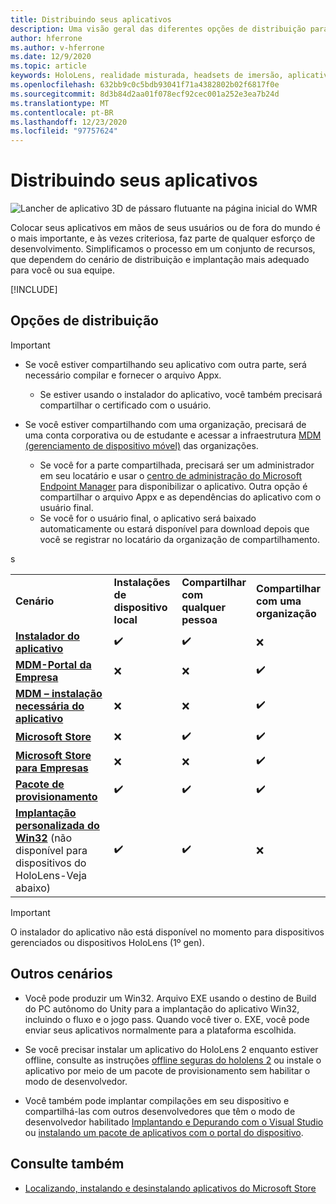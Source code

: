 ```yaml
---
title: Distribuindo seus aplicativos
description: Uma visão geral das diferentes opções de distribuição para várias plataformas com suporte e armazenamentos de publicação.
author: hferrone
ms.author: v-hferrone
ms.date: 12/9/2020
ms.topic: article
keywords: HoloLens, realidade misturada, headsets de imersão, aplicativo, UWP, envio, envio, filtros, metadados, requisitos de sistema, palavras-chave, wack, certificação, pacote, Appx, merchandising
ms.openlocfilehash: 632bb9c0c5bdb93041f71a4382802b02f6817f0e
ms.sourcegitcommit: 8d3b84d2aa01f078ecf92cec001a252e3ea7b24d
ms.translationtype: MT
ms.contentlocale: pt-BR
ms.lasthandoff: 12/23/2020
ms.locfileid: "97757624"
---
```

# <a name="distributing-your-apps"></a>Distribuindo seus aplicativos

![Lancher de aplicativo 3D de pássaro flutuante na página inicial do WMR](images/distribute-hero-image.png)

Colocar seus aplicativos em mãos de seus usuários ou de fora do mundo é o mais importante, e às vezes criteriosa, faz parte de qualquer esforço de desenvolvimento. Simplificamos o processo em um conjunto de recursos, que dependem do cenário de distribuição e implantação mais adequado para você ou sua equipe.

[!INCLUDE[](includes/before-submission.md)]

## <a name="distribution-options"></a>Opções de distribuição

> [!IMPORTANT]
> * Se você estiver compartilhando seu aplicativo com outra parte, será necessário compilar e fornecer o arquivo Appx. 
>     * Se estiver usando o instalador do aplicativo, você também precisará compartilhar o certificado com o usuário.
> 
> * Se você estiver compartilhando com uma organização, precisará de uma conta corporativa ou de estudante e acessar a infraestrutura [MDM (gerenciamento de dispositivo móvel)](https://docs.microsoft.com/hololens/hololens-enroll-mdm) das organizações.  
>    * Se você for a parte compartilhada, precisará ser um administrador em seu locatário e usar o [centro de administração do Microsoft Endpoint Manager](https://docs.microsoft.com/mem/intune/apps/apps-deploy) para disponibilizar o aplicativo. Outra opção é compartilhar o arquivo Appx e as dependências do aplicativo com o usuário final.
>    * Se você for o usuário final, o aplicativo será baixado automaticamente ou estará disponível para download depois que você se registrar no locatário da organização de compartilhamento. 

<table>
<colgroup>
    <col width="33%" />
    <col width="22%" />
    <col width="22%" />
    <col width="22%" />
</colgroup>
<tr>
    <td><strong>Cenário</strong></td>
    <td><strong>Instalações de dispositivo local</strong></td>
    <td><strong>Compartilhar com qualquer pessoa</strong></td>
    <td><strong>Compartilhar com uma organização</strong></td>
</tr>
<tr>
    <td><a href="https://docs.microsoft.com/hololens/app-deploy-app-installer"><strong>Instalador do aplicativo</strong></td>
    <td>✔️</td>
    <td>✔️</td>
    <td>❌</td>
</tr>
<tr>
    <td><a href="https://docs.microsoft.com/hololens/app-deploy-app-installer"><strong>MDM-Portal da Empresa</strong></a></td>
    <td>❌</td>
    <td>❌</td>
    <td>✔️</td>
</tr>
<tr>
    <td><a href="https://docs.microsoft.com/hololens/app-deploy-intune"><strong>MDM – instalação necessária do aplicativo</strong></a></td>
    <td>❌</td>
    <td>❌</td>
    <td>✔️</td>
</tr>
<tr>
    <td><a href="submitting-an-app-to-the-microsoft-store.md"><strong>Microsoft Store</strong></a></td>
    <td>❌</td>
    <td>✔️</td>
    <td>✔️</td>s
</tr>
<tr>
    <td><a href="https://docs.microsoft.com/hololens/app-deploy-store-business"><strong>Microsoft Store para Empresas</strong></a></td>
    <td>❌</td>
    <td>❌</td>
    <td>✔️</td>
</tr>
<tr>
    <td><a href="https://docs.microsoft.com/hololens/app-deploy-provisioning-package"><strong>Pacote de provisionamento</strong></a></td>
    <td>✔️</td>
    <td>✔️</td>
    <td>✔️</td>
</tr>
<tr>
    <td><a href="#other-scenarios"><strong>Implantação personalizada do Win32</strong></a> (não disponível para dispositivos do HoloLens-Veja abaixo)</td>
    <td>✔️</td>
    <td>✔️</td>
    <td>❌</td>
</tr>
</table>

> [!IMPORTANT]
> O instalador do aplicativo não está disponível no momento para dispositivos gerenciados ou dispositivos HoloLens (1º gen).

## <a name="other-scenarios"></a>Outros cenários

* Você pode produzir um Win32. Arquivo EXE usando o destino de Build do PC autônomo do Unity para a implantação do aplicativo Win32, incluindo o fluxo e o jogo pass. Quando você tiver o. EXE, você pode enviar seus aplicativos normalmente para a plataforma escolhida. 

* Se você precisar instalar um aplicativo do HoloLens 2 enquanto estiver offline, consulte as instruções [offline seguras do hololens 2](https://docs.microsoft.com/hololens/hololens-common-scenarios-offline-secure) ou instale o aplicativo por meio de um pacote de provisionamento sem habilitar o modo de desenvolvedor.

* Você também pode implantar compilações em seu dispositivo e compartilhá-las com outros desenvolvedores que têm o modo de desenvolvedor habilitado [Implantando e Depurando com o Visual Studio](../develop/platform-capabilities-and-apis/using-visual-studio.md) ou [instalando um pacote de aplicativos com o portal do dispositivo](https://docs.microsoft.com/hololens/holographic-custom-apps#installing-an-application-package-with-the-device-portal).

## <a name="see-also"></a>Consulte também
* [Localizando, instalando e desinstalando aplicativos do Microsoft Store](https://docs.microsoft.com/hololens/holographic-store-apps)

